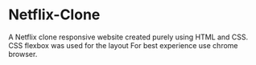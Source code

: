 # Netflix-Clone
A Netflix clone responsive website created purely using HTML and CSS.
CSS flexbox was used for the layout
For best experience use chrome browser.

